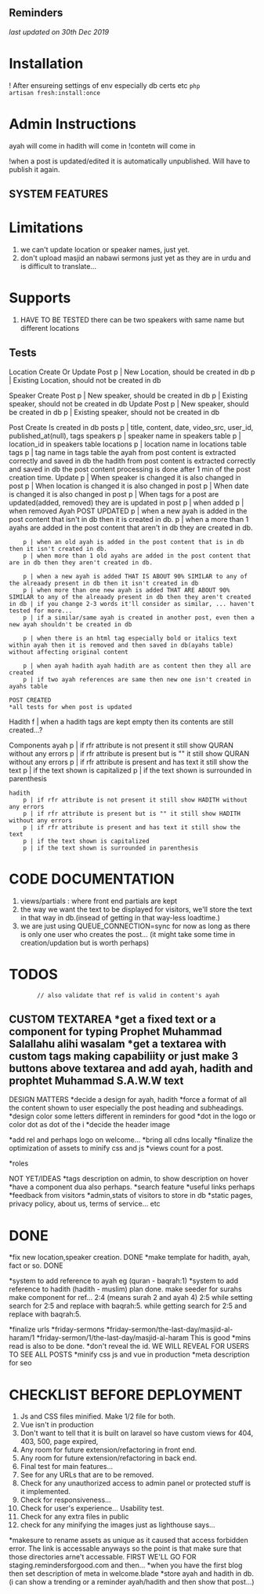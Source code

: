 ## Reminders
<i>last updated on 30th Dec 2019</i>

# Installation
! After ensureing settings of env especially db certs etc
<code>php artisan fresh:install:once</code>


# Admin Instructions

ayah will come in <ayah rfr=""></ayah>
hadith will come in <hadith rfr=""></hadith>
!contetn will come in <p></p> 
!when a post is updated/edited it is automatically unpublished. Will have to publish it again.

## SYSTEM FEATURES

# Limitations
1. we can't update location or speaker names, just yet.
2. don't upload masjid an nabawi sermons just yet as they are in urdu and is difficult to translate...

# Supports
1. HAVE TO BE TESTED there can be two speakers with same name but different locations 

## Tests

Location
	Create Or Update Post
		p | New Location, should be created in db 
		p | Existing Location, should not be created in db

Speaker
	Create Post
		p | New speaker, should be created in db 
		p | Existing speaker, should not be created in db
	Update Post
		p | New speaker, should be created in db 
		p | Existing speaker, should not be created in db

Post
	Create
		Is created in db
			posts
				p |	title, content, date, video_src, user_id, published_at(null),  tags
			speakers
				p |	speaker name in speakers table
				p |	location_id in speakers table
			locations
				p |	location name in locations table
			tags
				p |	tag name in tags table
			the ayah from post content is extracted correctly and saved in db
			the hadith from post content is extracted correctly and saved in db
			the post content processing is done after 1 min of the post creation time.
	Update
		p | When speaker is changed it is also changed in post
		p | When location is changed it is also changed in post
		p | When date is changed it is also changed in post
		p | When tags for a post are updated(added, removed) they are is updated in post
				p | when added
				p | when removed
Ayah
	POST UPDATED
		p | when a new ayah is added in the post content that isn't in db then it is created in db.
		p | when a more than 1 ayahs are added in the post content that aren't in db they are created in db.

		p | when an old ayah is added in the post content that is in db then it isn't created in db.
		p | when more than 1 old ayahs are added in the post content that are in db then they aren't created in db.

		p | when a new ayah is added THAT IS ABOUT 90% SIMILAR to any of the alreaady present in db then it isn't created in db
		p | when more than one new ayah is added THAT ARE ABOUT 90% SIMILAR to any of the alreaady present in db then they aren't created in db | if you change 2-3 words it'll consider as similar, ... haven't tested for more...
		p | if a similar/same ayah is created in another post, even then a new ayah shouldn't be created in db

		p | when there is an html tag especially bold or italics text within ayah then it is removed and then saved in db(ayahs table) without affecting original content

		p | when ayah hadith ayah hadith are as content then they all are created
		p | if two ayah references are same then new one isn't created in ayahs table

	POST CREATED
	*all tests for when post is updated

Hadith
	f | when a hadith tags are kept empty then its contents are still created...?

Components
	ayah
		p | if rfr attribute is not present it still show QURAN without any errors
		p | if rfr attribute is present but is "" it still show QURAN without any errors
		p | if rfr attribute is present and has text it still show the text
		p | if the text shown is capitalized
		p | if the text shown is surrounded in parenthesis

	hadith
		p | if rfr attribute is not present it still show HADITH without any errors
		p | if rfr attribute is present but is "" it still show HADITH without any errors
		p | if rfr attribute is present and has text it still show the text
		p | if the text shown is capitalized
		p | if the text shown is surrounded in parenthesis


# CODE DOCUMENTATION
1. views/partials : where front end partials are kept
2. the way we want the text to be displayed for visitors, we'll store the text in that way in db.(insead of getting in that way-less loadtime.)
3. we are just using QUEUE_CONNECTION=sync for now as long as there is only one user who creates the post... (it might take some time in creation/updation but is worth perhaps)

# TODOS
            // also validate that ref is valid in content's ayah 
CUSTOM TEXTAREA
*get a fixed text or a component for typing Prophet Muhammad Salallahu alihi wasalam
*get a textarea with custom tags making capabiliity or just make 3 buttons above textarea and add ayah, hadith and prophtet Muhammad S.A.W.W text
-
DESIGN MATTERS
*decide a design for ayah, hadith
*force a format of all the content shown to user especially the post heading and subheadings. 
*design color some letters different in reminders for good *dot in the logo or color dot as dot of the i
*decide the header image

*add rel and perhaps logo on welcome...
*bring all cdns locally
*finalize the optimization of assets to minify css and js
*views count for a post.

*roles


NOT YET/IDEAS
*tags description on admin, to show description on hover
*have a component dua also perhaps.
*search feature
*useful links perhaps
*feedback from visitors
*admin,stats of visitors to store in db
*static pages, privacy policy, about us, terms of service... etc


# DONE
*fix new location,speaker creation. DONE
*make template for hadith, ayah, fact or so. DONE

*system to add reference to ayah eg (quran - baqrah:1)
*system to add reference to hadith (hadith - muslim)
plan
	done. make seeder for surahs
	make component for ref... 2:4 (means surah 2 and ayah 4)
	2:5 
		while setting
			search for 2:5 and replace with baqrah:5.
		while getting
			search for 2:5 and replace with baqrah:5.

*finalize urls
	*friday-sermons
	*friday-sermon/the-last-day/masjid-al-haram/1
	*friday-sermon/1/the-last-day/masjid-al-haram This is good
*mins read is also to be done.
*don't reveal the id. WE WILL REVEAL FOR USERS TO SEE ALL POSTS
*minify css js and vue in production
*meta description for seo


# CHECKLIST BEFORE DEPLOYMENT

1. Js and CSS files minified.
Make 1/2 file for both.
2. Vue isn't in production
3. Don't want to tell that it is built on laravel so have custom views for 404, 403, 500, page expired,
4. Any room for future extension/refactoring in front end.
5. Any room for future extension/refactoring in back end.
6. Final test for main features...
7. See for any URLs that are to be removed.
8. Check for any unauthorized access to admin panel or protected stuff is it implemented.
9. Check for responsiveness...
10. Check for user's experience... Usability test.
11. Check for any extra files in public
12. check for any minifying the images just as lighthouse says...

*makesure to rename assets as unique as it caused that access forbidden error. The link is accessable anyways so the point is that make sure that those directories arne't accessable. FIRST WE'LL GO FOR staging.remindersforgood.com and then...
*when you have the first blog then set description of meta in welcome.blade
*store ayah and hadith in db.(i can show a trending or a reminder ayah/hadith and then show that post...)


